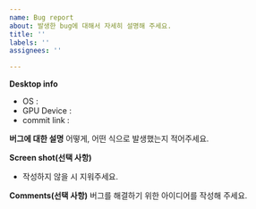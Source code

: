 ```yaml
---
name: Bug report
about: 발생한 bug에 대해서 자세히 설명해 주세요.
title: ''
labels: ''
assignees: ''

---
```


**Desktop info**
- OS :
- GPU Device :
- commit link : 

**버그에 대한 설명**
어떻게, 어떤 식으로 발생했는지 적어주세요.

**Screen shot(선택 사항)**
- 작성하지 않을 시 지워주세요.

**Comments(선택 사항)**
버그를 해결하기 위한 아이디어를 작성해 주세요.
